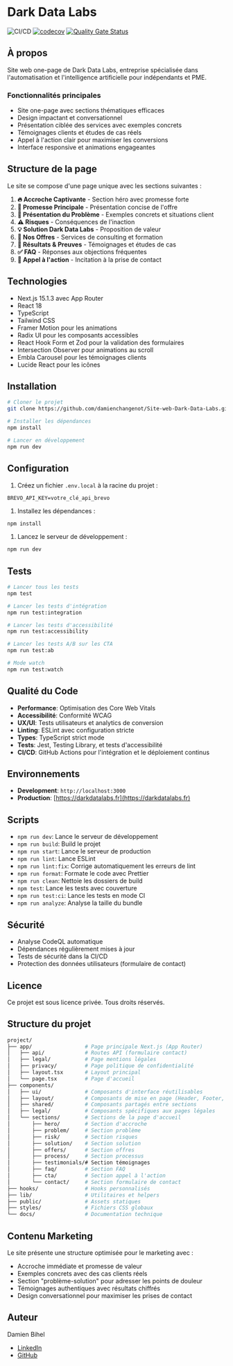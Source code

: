 # Dark Data Labs

![CI/CD](https://github.com/damienchangenot/Site-web-Dark-Data-Labs/workflows/CI%2FCD%20Pipeline/badge.svg)
[![codecov](https://codecov.io/gh/damienchangenot/Site-web-Dark-Data-Labs/branch/main/graph/badge.svg)](https://codecov.io/gh/damienchangenot/Site-web-Dark-Data-Labs)
[![Quality Gate Status](https://sonarcloud.io/api/project_badges/measure?project=damienchangenot_Site-web-Dark-Data-Labs&metric=alert_status)](https://sonarcloud.io/dashboard?id=damienchangenot_Site-web-Dark-Data-Labs)

## À propos

Site web one-page de Dark Data Labs, entreprise spécialisée dans l'automatisation et l'intelligence artificielle pour indépendants et PME.

### Fonctionnalités principales

- Site one-page avec sections thématiques efficaces
- Design impactant et conversationnel
- Présentation ciblée des services avec exemples concrets
- Témoignages clients et études de cas réels
- Appel à l'action clair pour maximiser les conversions
- Interface responsive et animations engageantes

## Structure de la page

Le site se compose d'une page unique avec les sections suivantes :

1. **🔥 Accroche Captivante** - Section héro avec promesse forte
2. **🌟 Promesse Principale** - Présentation concise de l'offre
3. **🎯 Présentation du Problème** - Exemples concrets et situations client
4. **⚠️ Risques** - Conséquences de l'inaction
5. **💡 Solution Dark Data Labs** - Proposition de valeur
6. **🔐 Nos Offres** - Services de consulting et formation
7. **🏅 Résultats & Preuves** - Témoignages et études de cas
8. **✅ FAQ** - Réponses aux objections fréquentes
9. **🚀 Appel à l'action** - Incitation à la prise de contact

## Technologies

- Next.js 15.1.3 avec App Router
- React 18
- TypeScript
- Tailwind CSS
- Framer Motion pour les animations
- Radix UI pour les composants accessibles
- React Hook Form et Zod pour la validation des formulaires
- Intersection Observer pour animations au scroll
- Embla Carousel pour les témoignages clients
- Lucide React pour les icônes

## Installation

```bash
# Cloner le projet
git clone https://github.com/damienchangenot/Site-web-Dark-Data-Labs.git

# Installer les dépendances
npm install

# Lancer en développement
npm run dev
```

## Configuration

1. Créez un fichier `.env.local` à la racine du projet :

```env
BREVO_API_KEY=votre_clé_api_brevo
```

1. Installez les dépendances :

```bash
npm install
```

1. Lancez le serveur de développement :

```bash
npm run dev
```

## Tests

```bash
# Lancer tous les tests
npm test

# Lancer les tests d'intégration
npm run test:integration

# Lancer les tests d'accessibilité
npm run test:accessibility

# Lancer les tests A/B sur les CTA
npm run test:ab

# Mode watch
npm run test:watch
```

## Qualité du Code

- **Performance**: Optimisation des Core Web Vitals
- **Accessibilité**: Conformité WCAG
- **UX/UI**: Tests utilisateurs et analytics de conversion
- **Linting**: ESLint avec configuration stricte
- **Types**: TypeScript strict mode
- **Tests**: Jest, Testing Library, et tests d'accessibilité
- **CI/CD**: GitHub Actions pour l'intégration et le déploiement continus

## Environnements

- **Development**: `http://localhost:3000`
- **Production**: [https://darkdatalabs.fr](https://darkdatalabs.fr)

## Scripts

- `npm run dev`: Lance le serveur de développement
- `npm run build`: Build le projet
- `npm run start`: Lance le serveur de production
- `npm run lint`: Lance ESLint
- `npm run lint:fix`: Corrige automatiquement les erreurs de lint
- `npm run format`: Formate le code avec Prettier
- `npm run clean`: Nettoie les dossiers de build
- `npm test`: Lance les tests avec couverture
- `npm run test:ci`: Lance les tests en mode CI
- `npm run analyze`: Analyse la taille du bundle

## Sécurité

- Analyse CodeQL automatique
- Dépendances régulièrement mises à jour
- Tests de sécurité dans la CI/CD
- Protection des données utilisateurs (formulaire de contact)

## Licence

Ce projet est sous licence privée. Tous droits réservés.

## Structure du projet

```bash
project/
├── app/                 # Page principale Next.js (App Router)
│   ├── api/             # Routes API (formulaire contact)
│   ├── legal/           # Page mentions légales
│   ├── privacy/         # Page politique de confidentialité
│   ├── layout.tsx       # Layout principal
│   └── page.tsx         # Page d'accueil
├── components/
│   ├── ui/              # Composants d'interface réutilisables
│   ├── layout/          # Composants de mise en page (Header, Footer, etc.)
│   ├── shared/          # Composants partagés entre sections
│   ├── legal/           # Composants spécifiques aux pages légales
│   └── sections/        # Sections de la page d'accueil
│       ├── hero/        # Section d'accroche
│       ├── problem/     # Section problème
│       ├── risk/        # Section risques
│       ├── solution/    # Section solution
│       ├── offers/      # Section offres
│       ├── process/     # Section processus
│       ├── testimonials/# Section témoignages
│       ├── faq/         # Section FAQ
│       ├── cta/         # Section appel à l'action
│       └── contact/     # Section formulaire de contact
├── hooks/               # Hooks personnalisés
├── lib/                 # Utilitaires et helpers
├── public/              # Assets statiques
├── styles/              # Fichiers CSS globaux
└── docs/                # Documentation technique
```

## Contenu Marketing

Le site présente une structure optimisée pour le marketing avec :

- Accroche immédiate et promesse de valeur
- Exemples concrets avec des cas clients réels
- Section "problème-solution" pour adresser les points de douleur
- Témoignages authentiques avec résultats chiffrés
- Design conversationnel pour maximiser les prises de contact

## Auteur

Damien Bihel

- [LinkedIn](https://www.linkedin.com/in/damienbihel/)
- [GitHub](https://github.com/DamienBihel)
